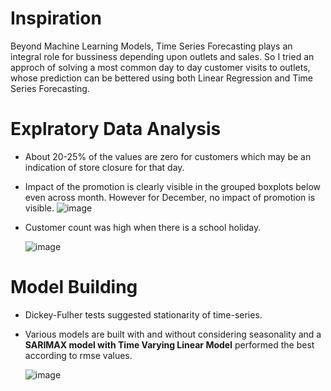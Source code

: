 # Inspiration
Beyond Machine Learning Models, Time Series Forecasting plays an integral role for bussiness depending upon outlets and sales. So I tried an approch of solving a most 
common day to day customer visits to outlets, whose prediction can be bettered using both Linear Regression and Time Series Forecasting.

# Explratory Data Analysis
* About 20-25% of the values are zero for customers which may be an indication of store closure for that day.
* Impact of the promotion is clearly visible in the grouped boxplots below even across month. However for December, no impact of promotion is visible.
  ![image](https://user-images.githubusercontent.com/102746816/161394662-05df7d9a-e457-4c93-82a8-ea45504016ee.png)
* Customer count was high when there is a school holiday.

  ![image](https://user-images.githubusercontent.com/102746816/161394696-aa64d35f-c447-4e76-aae7-ff99434f3553.png)
  
# Model Building
* Dickey-Fulher tests suggested stationarity of time-series.
* Various models are built with and without considering seasonality and a **SARIMAX model with Time Varying Linear Model** performed the best according to rmse values.


  ![image](https://user-images.githubusercontent.com/102746816/161394842-9b183e75-1938-40b8-8c0a-004374b2ff85.png)
